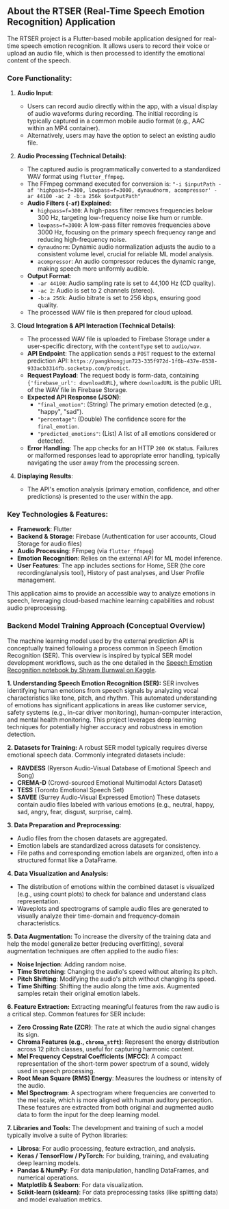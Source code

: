 ## About the RTSER (Real-Time Speech Emotion Recognition) Application

The RTSER project is a Flutter-based mobile application designed for real-time speech emotion recognition. It allows users to record their voice or upload an audio file, which is then processed to identify the emotional content of the speech.

### Core Functionality:

1.  **Audio Input**:
    *   Users can record audio directly within the app, with a visual display of audio waveforms during recording. The initial recording is typically captured in a common mobile audio format (e.g., AAC within an MP4 container).
    *   Alternatively, users may have the option to select an existing audio file.

2.  **Audio Processing (Technical Details)**:
    *   The captured audio is programmatically converted to a standardized WAV format using `flutter_ffmpeg`.
    *   The FFmpeg command executed for conversion is:
        `"-i $inputPath -af 'highpass=f=300, lowpass=f=3000, dynaudnorm, acompressor' -ar 44100 -ac 2 -b:a 256k $outputPath"`
    *   **Audio Filters (`-af`) Explained**:
        *   `highpass=f=300`: A high-pass filter removes frequencies below 300 Hz, targeting low-frequency noise like hum or rumble.
        *   `lowpass=f=3000`: A low-pass filter removes frequencies above 3000 Hz, focusing on the primary speech frequency range and reducing high-frequency noise.
        *   `dynaudnorm`: Dynamic audio normalization adjusts the audio to a consistent volume level, crucial for reliable ML model analysis.
        *   `acompressor`: An audio compressor reduces the dynamic range, making speech more uniformly audible.
    *   **Output Format**:
        *   `-ar 44100`: Audio sampling rate is set to 44,100 Hz (CD quality).
        *   `-ac 2`: Audio is set to 2 channels (stereo).
        *   `-b:a 256k`: Audio bitrate is set to 256 kbps, ensuring good quality.
    *   The processed WAV file is then prepared for cloud upload.

3.  **Cloud Integration & API Interaction (Technical Details)**:
    *   The processed WAV file is uploaded to Firebase Storage under a user-specific directory, with the `contentType` set to `audio/wav`.
    *   **API Endpoint**: The application sends a `POST` request to the external prediction API: `https://pangkhongjun723-335f972d-1f6b-437e-8538-933acb3314fb.socketxp.com/predict`.
    *   **Request Payload**: The request body is form-data, containing `{'firebase_url': downloadURL}`, where `downloadURL` is the public URL of the WAV file in Firebase Storage.
    *   **Expected API Response (JSON)**:
        *   `"final_emotion"`: (String) The primary emotion detected (e.g., "happy", "sad").
        *   `"percentage"`: (Double) The confidence score for the `final_emotion`.
        *   `"predicted_emotions"`: (List<String>) A list of all emotions considered or detected.
    *   **Error Handling**: The app checks for an HTTP `200 OK` status. Failures or malformed responses lead to appropriate error handling, typically navigating the user away from the processing screen.

4.  **Displaying Results**:
    *   The API's emotion analysis (primary emotion, confidence, and other predictions) is presented to the user within the app.

### Key Technologies & Features:

*   **Framework**: Flutter
*   **Backend & Storage**: Firebase (Authentication for user accounts, Cloud Storage for audio files)
*   **Audio Processing**: FFmpeg (via `flutter_ffmpeg`)
*   **Emotion Recognition**: Relies on the external API for ML model inference.
*   **User Features**: The app includes sections for Home, SER (the core recording/analysis tool), History of past analyses, and User Profile management.

This application aims to provide an accessible way to analyze emotions in speech, leveraging cloud-based machine learning capabilities and robust audio preprocessing.

### Backend Model Training Approach (Conceptual Overview)

The machine learning model used by the external prediction API is conceptually trained following a process common in Speech Emotion Recognition (SER). This overview is inspired by typical SER model development workflows, such as the one detailed in the [Speech Emotion Recognition notebook by Shivam Burnwal on Kaggle](https://www.kaggle.com/code/shivamburnwal/speech-emotion-recognition).

**1. Understanding Speech Emotion Recognition (SER):**
SER involves identifying human emotions from speech signals by analyzing vocal characteristics like tone, pitch, and rhythm. This automated understanding of emotions has significant applications in areas like customer service, safety systems (e.g., in-car driver monitoring), human-computer interaction, and mental health monitoring. This project leverages deep learning techniques for potentially higher accuracy and robustness in emotion detection.

**2. Datasets for Training:**
A robust SER model typically requires diverse emotional speech data. Commonly integrated datasets include:
*   **RAVDESS** (Ryerson Audio-Visual Database of Emotional Speech and Song)
*   **CREMA-D** (Crowd-sourced Emotional Multimodal Actors Dataset)
*   **TESS** (Toronto Emotional Speech Set)
*   **SAVEE** (Surrey Audio-Visual Expressed Emotion)
These datasets contain audio files labeled with various emotions (e.g., neutral, happy, sad, angry, fear, disgust, surprise, calm).

**3. Data Preparation and Preprocessing:**
*   Audio files from the chosen datasets are aggregated.
*   Emotion labels are standardized across datasets for consistency.
*   File paths and corresponding emotion labels are organized, often into a structured format like a DataFrame.

**4. Data Visualization and Analysis:**
*   The distribution of emotions within the combined dataset is visualized (e.g., using count plots) to check for balance and understand class representation.
*   Waveplots and spectrograms of sample audio files are generated to visually analyze their time-domain and frequency-domain characteristics.

**5. Data Augmentation:**
To increase the diversity of the training data and help the model generalize better (reducing overfitting), several augmentation techniques are often applied to the audio files:
*   **Noise Injection**: Adding random noise.
*   **Time Stretching**: Changing the audio's speed without altering its pitch.
*   **Pitch Shifting**: Modifying the audio's pitch without changing its speed.
*   **Time Shifting**: Shifting the audio along the time axis.
Augmented samples retain their original emotion labels.

**6. Feature Extraction:**
Extracting meaningful features from the raw audio is a critical step. Common features for SER include:
*   **Zero Crossing Rate (ZCR)**: The rate at which the audio signal changes its sign.
*   **Chroma Features (e.g., `chroma_stft`)**: Represent the energy distribution across 12 pitch classes, useful for capturing harmonic content.
*   **Mel Frequency Cepstral Coefficients (MFCC)**: A compact representation of the short-term power spectrum of a sound, widely used in speech processing.
*   **Root Mean Square (RMS) Energy**: Measures the loudness or intensity of the audio.
*   **Mel Spectrogram**: A spectrogram where frequencies are converted to the mel scale, which is more aligned with human auditory perception.
These features are extracted from both original and augmented audio data to form the input for the deep learning model.

**7. Libraries and Tools:**
The development and training of such a model typically involve a suite of Python libraries:
*   **Librosa**: For audio processing, feature extraction, and analysis.
*   **Keras / TensorFlow / PyTorch**: For building, training, and evaluating deep learning models.
*   **Pandas & NumPy**: For data manipulation, handling DataFrames, and numerical operations.
*   **Matplotlib & Seaborn**: For data visualization.
*   **Scikit-learn (sklearn)**: For data preprocessing tasks (like splitting data) and model evaluation metrics.
